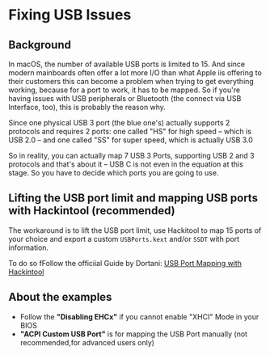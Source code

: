 # Fixing USB Issues

## Background

In macOS, the number of available USB ports is limited to 15. And since modern mainboards often offer a lot more I/O than what Apple iis offering to their customers this can become a problem when trying to get everything working, because for a port to work, it has to be mapped. So if you're having issues with USB peripherals or Bluetooth (the connect via USB Interface, too), this is probably the reason why.

Since one physical USB 3 port (the blue one's) actually supports 2 protocols and requires 2 ports: one called "HS" for high speed – which is USB 2.0 – and one called "SS" for super speed, which is actually USB 3.0 

So in reality, you can actually map 7 USB 3 Ports, supporting USB 2 and 3 protocols and that's about it – USB C is not even in the equation at this stage. So you have to decide which ports you are going to use.

## Lifting the USB port limit and mapping USB ports with Hackintool (recommended)
 
The workaround is to lift the USB port limit, use Hackitool to map 15 ports of your choice and export a custom `USBPorts.kext` and/or `SSDT` with port information. 

To do so fFollow the officiial Guide by Dortani: [USB Port Mapping with Hackintool](https://dortania.github.io/OpenCore-Post-Install/usb/system-preparation.html#checking-what-renames-you-need)

## About the examples

* Follow the **"Disabling EHCx"** if you cannot enable "XHCI" Mode in your BIOS
* **"ACPI Custom USB Port"** is for mapping the USB Port manually (not recommended,for advanced users only)
